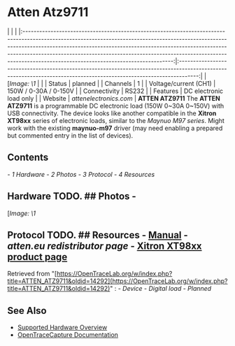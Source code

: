 # Atten Atz9711
| | | |:-----------------------------------------------------------------------------------------------------------------------------------------------------------------------------------------------------------------------------------------------------------------------------------------------------------------------------------------------------------------------------:|:-------------------------------------------------------------------------------------------------------------------------------------------------------------------:| | [*Image: \1* | | | Status | planned | | Channels | 1 | | Voltage/current (CH1) | 150W / 0-30A / 0-150V | | Connectivity | RS232 | | Features | DC electronic load only | | Website | *attenelectronics.com* | **ATTEN ATZ9711** The **ATTEN ATZ9711** is a programmable DC electronic load (150W 0~30A 0~150V) with USB connectivity. The device looks like another compatible in the **Xitron XT98xx** series of electronic loads, similar to the *Maynuo M97 series*. Might work with the existing **maynuo-m97** driver (may need enabling a prepared but commented entry in the list of devices).
## Contents
\- *1 Hardware* \- *2 Photos* \- *3 Protocol* \- *4 Resources*
## Hardware TODO. ## Photos \-
[*Image: \1*
## Protocol TODO. ## Resources \- [Manual](http://www.atten.eu/media/catalog/product/pdf/M97-Load.pdf) \- *atten.eu redistributor page* \- [Xitron XT98xx product page](http://xitrontech.com/products/programmable-dc-electronic-load/)
Retrieved from "[https://OpenTraceLab.org/w/index.php?title=ATTEN_ATZ9711&oldid=14292](https://OpenTraceLab.org/w/index.php?title=ATTEN_ATZ9711&oldid=14292)"
: \- *Device* \- *Digital load* \- *Planned*
## See Also
- [Supported Hardware Overview](../supported-hardware.md)
- [OpenTraceCapture Documentation](../../opentracecapture/overview.md)
